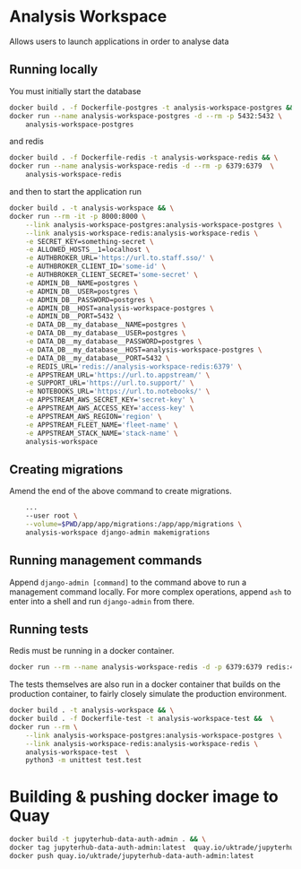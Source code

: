 # Analysis Workspace

Allows users to launch applications in order to analyse data


## Running locally

You must initially start the database

```bash
docker build . -f Dockerfile-postgres -t analysis-workspace-postgres && \
docker run --name analysis-workspace-postgres -d --rm -p 5432:5432 \
    analysis-workspace-postgres
```

and redis

```bash
docker build . -f Dockerfile-redis -t analysis-workspace-redis && \
docker run --name analysis-workspace-redis -d --rm -p 6379:6379  \
    analysis-workspace-redis
```

and then to start the application run

```bash
docker build . -t analysis-workspace && \
docker run --rm -it -p 8000:8000 \
    --link analysis-workspace-postgres:analysis-workspace-postgres \
    --link analysis-workspace-redis:analysis-workspace-redis \
    -e SECRET_KEY=something-secret \
    -e ALLOWED_HOSTS__1=localhost \
    -e AUTHBROKER_URL='https://url.to.staff.sso/' \
    -e AUTHBROKER_CLIENT_ID='some-id' \
    -e AUTHBROKER_CLIENT_SECRET='some-secret' \
    -e ADMIN_DB__NAME=postgres \
    -e ADMIN_DB__USER=postgres \
    -e ADMIN_DB__PASSWORD=postgres \
    -e ADMIN_DB__HOST=analysis-workspace-postgres \
    -e ADMIN_DB__PORT=5432 \
    -e DATA_DB__my_database__NAME=postgres \
    -e DATA_DB__my_database__USER=postgres \
    -e DATA_DB__my_database__PASSWORD=postgres \
    -e DATA_DB__my_database__HOST=analysis-workspace-postgres \
    -e DATA_DB__my_database__PORT=5432 \
    -e REDIS_URL='redis://analysis-workspace-redis:6379' \
    -e APPSTREAM_URL='https://url.to.appstream/' \
    -e SUPPORT_URL='https://url.to.support/' \
    -e NOTEBOOKS_URL='https://url.to.notebooks/' \
    -e APPSTREAM_AWS_SECRET_KEY='secret-key' \
    -e APPSTREAM_AWS_ACCESS_KEY='access-key' \
    -e APPSTREAM_AWS_REGION='region' \
    -e APPSTREAM_FLEET_NAME='fleet-name' \
    -e APPSTREAM_STACK_NAME='stack-name' \
    analysis-workspace
```

## Creating migrations

Amend the end of the above command to create migrations.

```bash
    ...
    --user root \
    --volume=$PWD/app/app/migrations:/app/app/migrations \
    analysis-workspace django-admin makemigrations
```

## Running management commands

Append `django-admin [command]` to the command above to run a management command locally. For more complex operations, append `ash` to enter into a shell and run `django-admin` from there.


## Running tests

Redis must be running in a docker container.

```bash
docker run --rm --name analysis-workspace-redis -d -p 6379:6379 redis:4.0.10
```

The tests themselves are also run in a docker container that builds on the production container, to fairly closely simulate the production environment.


```bash
docker build . -t analysis-workspace && \
docker build . -f Dockerfile-test -t analysis-workspace-test &&  \
docker run --rm \
    --link analysis-workspace-postgres:analysis-workspace-postgres \
    --link analysis-workspace-redis:analysis-workspace-redis \
    analysis-workspace-test  \
    python3 -m unittest test.test
```


# Building & pushing docker image to Quay

```bash
docker build -t jupyterhub-data-auth-admin . && \
docker tag jupyterhub-data-auth-admin:latest  quay.io/uktrade/jupyterhub-data-auth-admin:latest && \
docker push quay.io/uktrade/jupyterhub-data-auth-admin:latest
```
